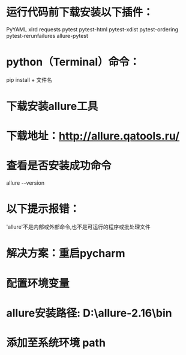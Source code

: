# 运行代码前下载安装以下插件：
PyYAML
xlrd
requests
pytest
pytest-html
pytest-xdist
pytest-ordering
pytest-rerunfailures
allure-pytest
# python（Terminal）命令：
pip install + 文件名
# 下载安装allure工具
# 下载地址：http://allure.qatools.ru/
# 查看是否安装成功命令
allure --version
# 以下提示报错：
'allure'不是内部或外部命令,也不是可运行的程序或批处理文件
# 解决方案：重启pycharm
# 配置环境变量
# allure安装路径: D:\allure-2.16\bin
# 添加至系统环境 path

